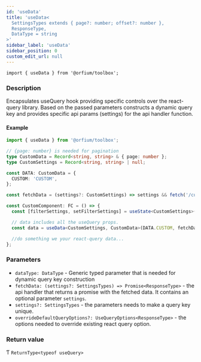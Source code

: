 ```yaml
---
id: 'useData'
title: 'useData<
  SettingsTypes extends { page?: number; offset?: number },
  ResponseType,
  DataType = string
>'
sidebar_label: 'useData'
sidebar_position: 0
custom_edit_url: null
---
```


`import { useData } from '@orfium/toolbox';`

### Description

Encapsulates useQuery hook providing specific controls over the react-query library. Based on the passed parameters
constructs a dynamic query key and provides specific api params (settings) for the api handler function.

#### Example

```typescript jsx
import { useData } from '@orfium/toolbox';

// {page: number} is needed for pagination
type CustomData = Record<string, string> & { page: number };
type CustomSettings = Record<string, string> | null;

const DATA: CustomData = {
  CUSTOM: 'CUSTOM',
};

const fetchData = (settings?: CustomSettings) => settings && fetch('/custom-data', settings);

const CustomComponent: FC = () => {
  const [filterSettings, setFilterSettings] = useState<CustomSettings>(null);

  // data includes all the useQuery props.
  const data = useData<CustomSettings, CustomData>(DATA.CUSTOM, fetchData, filterSettings);

  //do something we your react-query data...
};
```

### Parameters

- `dataType: DataType` - Generic typed parameter that is needed for dynamic query key construction
- `fetchData: (settings?: SettingsTypes) => Promise<ResponseType>` - the api handler that returns a promise with the fetched data. It contains an optional parameter `settings`.
- `settings?: SettingsTypes` - the parameters needs to make a query key unique.
- `overrideDefaultQueryOptions?: UseQueryOptions<ResponseType>` - the options needed to override existing react query option.

### Return value

Ƭ `ReturnType<typeof useQuery>`
